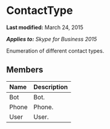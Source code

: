
# ContactType 

 **Last modified:** March 24, 2015

 _**Applies to:** Skype for Business 2015_

Enumeration of different contact types.


## Members





|**Name**|**Description**|
|:-----|:-----|
|Bot|Bot.|
|Phone|Phone.|
|User|User.|
